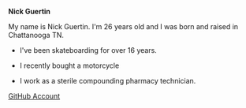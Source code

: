 

**Nick Guertin**

  My name is Nick Guertin. I'm 26 years old and I was born and raised in Chattanooga TN.

+ I've been skateboarding for over 16 years.

+ I recently bought a motorcycle

+ I work as a sterile compounding pharmacy technician.


[GitHub Account](https://github.com/NickGuertin)
